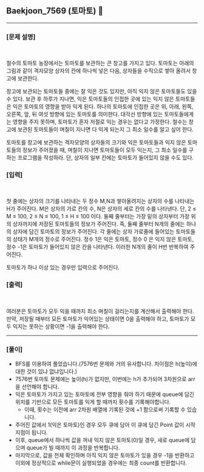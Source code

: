 ## Baekjoon_7569 (토마토) 🚀
___


### **[문제 설명]**
<br>

철수의 토마토 농장에서는 토마토를 보관하는 큰 창고를 가지고 있다. 토마토는 아래의 그림과 같이 격자모양 상자의 칸에 하나씩 넣은 다음, 상자들을 수직으로 쌓아 올려서 창고에 보관한다.

창고에 보관되는 토마토들 중에는 잘 익은 것도 있지만, 아직 익지 않은 토마토들도 있을 수 있다. 보관 후 하루가 지나면, 익은 토마토들의 인접한 곳에 있는 익지 않은 토마토들은 익은 토마토의 영향을 받아 익게 된다. 하나의 토마토에 인접한 곳은 위, 아래, 왼쪽, 오른쪽, 앞, 뒤 여섯 방향에 있는 토마토를 의미한다. 대각선 방향에 있는 토마토들에게는 영향을 주지 못하며, 토마토가 혼자 저절로 익는 경우는 없다고 가정한다. 철수는 창고에 보관된 토마토들이 며칠이 지나면 다 익게 되는지 그 최소 일수를 알고 싶어 한다.

토마토를 창고에 보관하는 격자모양의 상자들의 크기와 익은 토마토들과 익지 않은 토마토들의 정보가 주어졌을 때, 며칠이 지나면 토마토들이 모두 익는지, 그 최소 일수를 구하는 프로그램을 작성하라. 단, 상자의 일부 칸에는 토마토가 들어있지 않을 수도 있다.


### **[입력]**
<br>

첫 줄에는 상자의 크기를 나타내는 두 정수 M,N과 쌓아올려지는 상자의 수를 나타내는 H가 주어진다. M은 상자의 가로 칸의 수, N은 상자의 세로 칸의 수를 나타낸다. 단, 2 ≤ M ≤ 100, 2 ≤ N ≤ 100, 1 ≤ H ≤ 100 이다. 둘째 줄부터는 가장 밑의 상자부터 가장 위의 상자까지에 저장된 토마토들의 정보가 주어진다. 즉, 둘째 줄부터 N개의 줄에는 하나의 상자에 담긴 토마토의 정보가 주어진다. 각 줄에는 상자 가로줄에 들어있는 토마토들의 상태가 M개의 정수로 주어진다. 정수 1은 익은 토마토, 정수 0 은 익지 않은 토마토, 정수 -1은 토마토가 들어있지 않은 칸을 나타낸다. 이러한 N개의 줄이 H번 반복하여 주어진다.

토마토가 하나 이상 있는 경우만 입력으로 주어진다.

### **[출력]**
<br>

여러분은 토마토가 모두 익을 때까지 최소 며칠이 걸리는지를 계산해서 출력해야 한다. 만약, 저장될 때부터 모든 토마토가 익어있는 상태이면 0을 출력해야 하고, 토마토가 모두 익지는 못하는 상황이면 -1을 출력해야 한다.

___


### **[풀이]**

- BFS를 이용하여 풀었습니다.(7576번 문제와 거의 유사합니다. 차이점은 h(높이)에 대한 것이 있냐 없냐입니다.)
- 7576번 토마토 문제에는 높이(h)가 없지만, 이번에는 h가 추가되어 3차원으로 arr을 선언해야 합니다.
- 익은 토마토가 가지고 있는 토마토에 전부 영향을 줘야 하기 때문에 queue에 담긴 위치를 기반으로 모든 토마토를 익게 할 때까지 횟수를 기록해야합니다.
  - 이때, 횟수는 이전에 arr 2차원 배열에 기록된 것에 +1 함으로써 기록할 수 있습니다.
- 주어진 값에서 1(익은 토마토)인 경우 모두 큐에 담아 이 큐에 담긴 Point 값이 시작 지점이 됩니다.
- 이후, queue에서 하나씩 값을 꺼내 익지 않은 토마토(0)일 경우, 새로 queue에 담으며 queue가 빌 때까지 이 과정을 반복합니다.
- 마지막으로, 값을 전체 확인하며 아직 익지 않은 토마토가 있을 경우 -1을 반환하고 이외에 정상적으로 while문이 실행되었을 경우에는 최종 count를 반환합니다.


